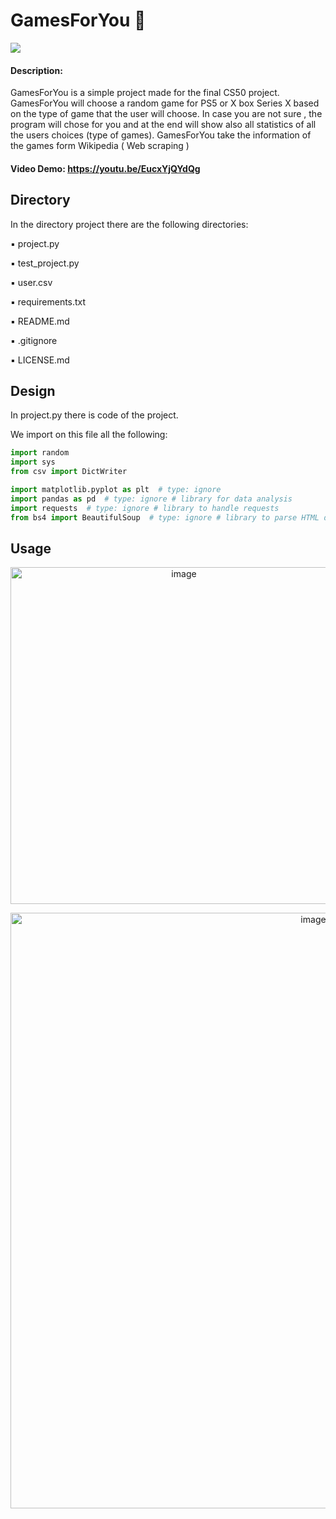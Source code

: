 # GamesForYou 🏁 
<a href="https://www.linkedin.com/in/giuseppe-bonifati-738640261/"><img src="https://img.shields.io/badge/LinkedIn-blue?style=flat&logo=linkedin&labelColor=blue"></a>


#### Description:

GamesForYou is a simple project made for the final CS50 project.
GamesForYou will choose a random game for PS5 or X box Series X based on the type of game that the user will choose.
In case you are not sure , the program will chose for you  and at the end will show also all statistics of all the users choices (type of games).
GamesForYou take the information of the games form Wikipedia ( Web scraping )

#### Video Demo:  https://youtu.be/EucxYjQYdQg 

## Directory

In the directory project there are the following directories:

▪️ project.py

▪️ test_project.py

▪️ user.csv

▪️ requirements.txt

▪️ README.md

▪️ .gitignore

▪️ LICENSE.md



## Design 

In project.py there is code of the project.

We import on this file all the following:

```python
import random
import sys
from csv import DictWriter

import matplotlib.pyplot as plt  # type: ignore
import pandas as pd  # type: ignore # library for data analysis
import requests  # type: ignore # library to handle requests
from bs4 import BeautifulSoup  # type: ignore # library to parse HTML documents
```




## Usage

<p align="center">
<img width="539" alt="image" src="https://user-images.githubusercontent.com/110894389/220594613-7b663c51-04a2-4b2d-977a-6128e9418569.png">
</p>

<p align="center">
<img width="953" alt="image" src="https://user-images.githubusercontent.com/110894389/220594960-b7e72bf6-52e7-4707-9650-4a3ad258809b.png">
</p>


